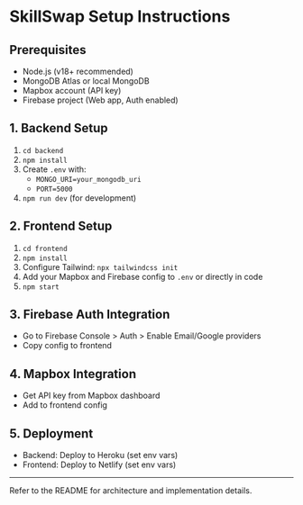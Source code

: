 # SkillSwap Setup Instructions

## Prerequisites

- Node.js (v18+ recommended)
- MongoDB Atlas or local MongoDB
- Mapbox account (API key)
- Firebase project (Web app, Auth enabled)

## 1. Backend Setup

1. `cd backend`
2. `npm install`
3. Create `.env` with:
   - `MONGO_URI=your_mongodb_uri`
   - `PORT=5000`
4. `npm run dev` (for development)

## 2. Frontend Setup

1. `cd frontend`
2. `npm install`
3. Configure Tailwind: `npx tailwindcss init`
4. Add your Mapbox and Firebase config to `.env` or directly in code
5. `npm start`

## 3. Firebase Auth Integration

- Go to Firebase Console > Auth > Enable Email/Google providers
- Copy config to frontend

## 4. Mapbox Integration

- Get API key from Mapbox dashboard
- Add to frontend config

## 5. Deployment

- Backend: Deploy to Heroku (set env vars)
- Frontend: Deploy to Netlify (set env vars)

---

Refer to the README for architecture and implementation details.
